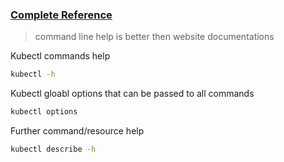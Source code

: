 ### [Complete Reference](https://kubernetes.io/docs/reference/generated/kubectl/kubectl-commands)

> command line help is better then website documentations

Kubectl commands help

```bash
kubectl -h
```

Kubectl gloabl options that can be passed to all commands

```bash
kubectl options
```

Further command/resource help

```bash
kubectl describe -h
```
